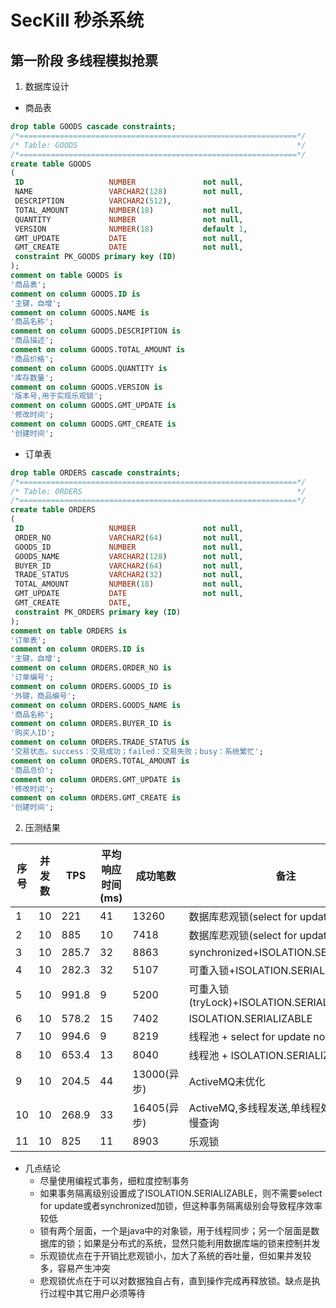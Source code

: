 # SecKill 秒杀系统
## 第一阶段 多线程模拟抢票
 1. 数据库设计
  + 商品表
  ```SQL
 drop table GOODS cascade constraints;
/*==============================================================*/
/* Table: GOODS                                                 */
/*==============================================================*/
create table GOODS 
(
   ID                   NUMBER               not null,
   NAME                 VARCHAR2(128)        not null,
   DESCRIPTION          VARCHAR2(512),
   TOTAL_AMOUNT         NUMBER(18)           not null,
   QUANTITY             NUMBER               not null,
   VERSION              NUMBER(18)           default 1,
   GMT_UPDATE           DATE                 not null,
   GMT_CREATE           DATE                 not null,
   constraint PK_GOODS primary key (ID)
);
comment on table GOODS is
'商品表';
comment on column GOODS.ID is
'主键，自增';
comment on column GOODS.NAME is
'商品名称';
comment on column GOODS.DESCRIPTION is
'商品描述';
comment on column GOODS.TOTAL_AMOUNT is
'商品价格';
comment on column GOODS.QUANTITY is
'库存数量';
comment on column GOODS.VERSION is
'版本号,用于实现乐观锁';
comment on column GOODS.GMT_UPDATE is
'修改时间';
comment on column GOODS.GMT_CREATE is
'创建时间';
  ```
  + 订单表
  ```SQL
  drop table ORDERS cascade constraints;
/*==============================================================*/
/* Table: ORDERS                                                */
/*==============================================================*/
create table ORDERS 
(
   ID                   NUMBER               not null,
   ORDER_NO             VARCHAR2(64)         not null,
   GOODS_ID             NUMBER               not null,
   GOODS_NAME           VARCHAR2(128)        not null,
   BUYER_ID             VARCHAR2(64)         not null,
   TRADE_STATUS         VARCHAR2(32)         not null,
   TOTAL_AMOUNT         NUMBER(18)           not null,
   GMT_UPDATE           DATE                 not null,
   GMT_CREATE           DATE,
   constraint PK_ORDERS primary key (ID)
);
comment on table ORDERS is
'订单表';
comment on column ORDERS.ID is
'主键，自增';
comment on column ORDERS.ORDER_NO is
'订单编号';
comment on column ORDERS.GOODS_ID is
'外键，商品编号';
comment on column ORDERS.GOODS_NAME is
'商品名称';
comment on column ORDERS.BUYER_ID is
'购买人ID';
comment on column ORDERS.TRADE_STATUS is
'交易状态。success：交易成功；failed：交易失败；busy：系统繁忙';
comment on column ORDERS.TOTAL_AMOUNT is
'商品总价';
comment on column ORDERS.GMT_UPDATE is
'修改时间';
comment on column ORDERS.GMT_CREATE is
'创建时间';
  ```
 2. 压测结果
 
|序号|并发数|TPS|平均响应时间(ms)|成功笔数|备注|
|----|-----|---|----------------|--------|---|
|1|10|221|41|13260|数据库悲观锁(select for update)|
|2|10|885|10|7418|数据库悲观锁(select for update nowait)|
|3|10|285.7|32|8863|synchronized+ISOLATION.SERIALIZABLE|
|4|10|282.3|32|5107|可重入锁+ISOLATION.SERIALIZABLE|
|5|10|991.8|9|5200|可重入锁(tryLock)+ISOLATION.SERIALIZABLE|
|6|10|578.2|15|7402|ISOLATION.SERIALIZABLE|
|7|10|994.6|9|8219|线程池 + select for update nowait|
|8|10|653.4|13|8040|线程池 + ISOLATION.SERIALIZABLE|
|9|10|204.5|44|13000(异步)|ActiveMQ未优化|
|10|10|268.9|33|16405(异步)|ActiveMQ,多线程发送,单线程处理.有少量慢查询|
|11|10|825|11|8903|乐观锁|

 + 几点结论
   - 尽量使用编程式事务，细粒度控制事务
   - 如果事务隔离级别设置成了ISOLATION.SERIALIZABLE，则不需要select for update或者synchronized加锁，但这种事务隔离级别会导致程序效率较低
   - 锁有两个层面，一个是java中的对象锁，用于线程同步；另一个层面是数据库的锁；如果是分布式的系统，显然只能利用数据库端的锁来控制并发
   - 乐观锁优点在于开销比悲观锁小，加大了系统的吞吐量，但如果并发较多，容易产生冲突
   - 悲观锁优点在于可以对数据独自占有，直到操作完成再释放锁。缺点是执行过程中其它用户必须等待
   
   
